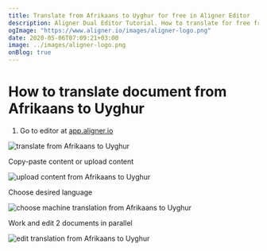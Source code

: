 ```yaml
---
title: Translate from Afrikaans to Uyghur for free in Aligner Editor
description: Aligner Dual Editor Tutorial. How to translate for free from Afrikaans to Uyghur. Aligner is multilingual document management platform. 
ogImage: "https://www.aligner.io/images/aligner-logo.png"
date: 2020-05-06T07:09:21+03:00
image: ../images/aligner-logo.png
onBlog: true
---
```


# How to translate document from Afrikaans to Uyghur

1. Go to editor at [app.aligner.io](https://app.aligner.io "Aligner App web page")

![translate from Afrikaans to Uyghur](../aligner-blank-editor.png "translate from Afrikaans to Uyghur")

Copy-paste content or upload content

![upload content from Afrikaans to Uyghur](../aligner-uploaded-document.png "upload content from Afrikaans to Uyghur")

Choose desired language

![choose machine translation from Afrikaans to Uyghur](../aligner-language-dropdown.png "choose machine translation from Afrikaans to Uyghur")

Work and edit 2 documents in parallel

![edit translation from Afrikaans to Uyghur](../aligner-double-sitded-editor.png "edit translation from Afrikaans to Uyghur")

